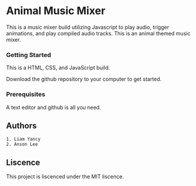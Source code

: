 # Animal Music Mixer

This is a music mixer build utilizing Javascript to play audio, trigger animations, and play compiled audio tracks. This is an animal themed music mixer.

### Getting Started
This is a HTML, CSS, and JavaScript build.

Download the github repository to your computer to get started.

### Prerequisites
A text editor and github is all you need.

## Authors
	1. Liam Yancy
	2. Anson Lee

## Liscence
This project is liscenced under the MIT liscence.
